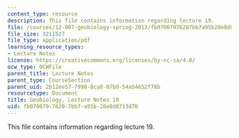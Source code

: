 ```yaml
---
content_type: resource
description: This file contains information regarding lecture 19.
file: /courses/12-007-geobiology-spring-2013/fb07007976207bb7a95b28e8d0713d70_MIT12_007S13_Lec19.pdf
file_size: 3211527
file_type: application/pdf
learning_resource_types:
- Lecture Notes
license: https://creativecommons.org/licenses/by-nc-sa/4.0/
ocw_type: OCWFile
parent_title: Lecture Notes
parent_type: CourseSection
parent_uid: 2b12ee57-7998-8ca8-87b9-54a54652f78b
resourcetype: Document
title: Geobiology, Lecture Notes 19
uid: fb070079-7620-7bb7-a95b-28e8d0713d70
---
```

This file contains information regarding lecture 19.
